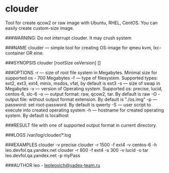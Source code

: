 clouder
=======
Tool for create qcow2 or raw image with Ubuntu, RHEL, CentOS.
You can easily create custom-size image.

###WARNING: 
     Do not interrupt clouder. It may crush system


###NAME
     clouder — simple tool for creating OS-image for qmeu kvm, lxc-container OR eine.


###SYNOPSIS
     clouder [rootSize osVersion] [<advanced options>]


###OPTIONS
     -r — size of root file system in Megabytes. Minimal size for supported os - 700
     Megabytes
     -f — type of filesystem. Supported types: ext2, ext3, ext4, minix, msdos, vfat, by
     default is ext3
     -s — size of swap in Megabytes
     -v — version of Operating system. Supported os: precise, lucid, centos-6, slc-6
     -o — output format: raw, qcow2, tar. By default is raw
     -O - output file: without output format extension. By default is "./os.img"
     -p — password: set root-password. By default is qwerty
     -S — user script to execute into created operating system
     -h — hostname for created operating system. By default is localhost


###RESULT
     file with one of supported output format in current directory.


###LOGS
     /var/log/clouder/*.log


###EXAMPLES
     clouder -v precise
     clouder -r 1500 -f ext4 -v centos-6 -h leo.devfol.qa.yandex.net
     clouder -r 800 -f ext4 -s 300 -v lucid -o tar
     leo.devfol.qa.yandex.net -p myPass


###AUTHOR
     leo - leoleovich@yadex-team.ru
